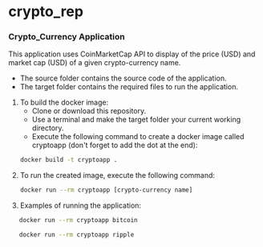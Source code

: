 # crypto_rep
### Crypto_Currency Application
This application uses CoinMarketCap API to display of the price (USD) and market cap (USD) of a given crypto-currency name.
* The source folder contains the source code of the application.
* The target folder contains the required files to run the application.
1. To build the docker image:
   - Clone or download this repository.
   - Use a terminal and make the target folder your current working directory.
   - Execute the following command to create a docker image called cryptoapp (don't forget to add the dot at the end):
   ``` bash
   docker build -t cryptoapp .
   ```
2. To run the created image, execute the following command:
   ``` bash
   docker run --rm cryptoapp [crypto-currency name]
   ```
3. Examples of running the application:
``` bash
   docker run --rm cryptoapp bitcoin
```
``` bash
   docker run --rm cryptoapp ripple
```

